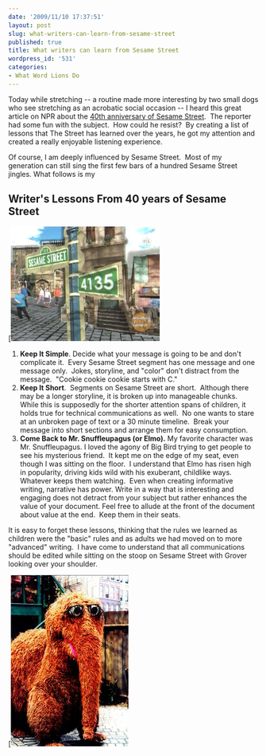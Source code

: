 ```yaml
---
date: '2009/11/10 17:37:51'
layout: post
slug: what-writers-can-learn-from-sesame-street
published: true
title: What writers can learn from Sesame Street
wordpress_id: '531'
categories:
- What Word Lions Do
---
```


Today while stretching -- a routine made more interesting by two small dogs who see stretching as an acrobatic social occasion -- I heard this great article on NPR about the [40th anniversary of Sesame Street](http://wordlions.com/s/43838/).  The reporter had some fun with the subject.  How could he resist?  By creating a list of lessons that The Street has learned over the years, he got my attention and created a really enjoyable listening experience.

Of course, I am deeply influenced by Sesame Street.  Most of my generation can still sing the first few bars of a hundred Sesame Street jingles. What follows is my


## Writer's Lessons From 40 years of Sesame Street


[![Sesame Street](/img/Sesametitle.jpg)



	
1. **Keep It Simple**. Decide what your message is going to be and don't complicate it.  Every Sesame Street segment has one message and one message only.  Jokes, storyline, and "color" don't distract from the message.  "Cookie cookie cookie starts with C."
2. **Keep It Short**.  Segments on Sesame Street are short.  Although there may be a longer storyline, it is broken up into manageable chunks.  While this is supposedly for the shorter attention spans of children, it holds true for technical communications as well.  No one wants to stare at an unbroken page of text or a 30 minute timeline.  Break your message into short sections and arrange them for easy consumption.
3. **Come Back to Mr. Snuffleupagus (or Elmo).** My favorite character was Mr. Snuffleupagus. I loved the agony of Big Bird trying to get people to see his mysterious friend.  It kept me on the edge of my seat, even though I was sitting on the floor.  I understand that Elmo has risen high in popularity, driving kids wild with his exuberant, childlike ways. Whatever keeps them watching.  Even when creating informative writing, narrative has power. Write in a way that is interesting and engaging does not detract from your subject but rather enhances the value of your document. Feel free to allude at the front of the document about value at the end.  Keep them in their seats.


It is easy to forget these lessons, thinking that the rules we learned as children were the "basic" rules and as adults we had moved on to more "advanced" writing.  I have come to understand that all communications should be edited while sitting on the stoop on Sesame Street with Grover looking over your shoulder.

[![Snuffy31](/img/Snuffy31.jpg)

